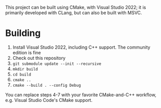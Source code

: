 This project can be built using CMake, with Visual Studio 2022; it is primarily developed with CLang, but can also be built with MSVC.

# Building

1. Install Visual Studio 2022, including C++ support. The community edition is fine
2. Check out this repository
3. `git submodule update --init --recursive`
4. `mkdir build`
5. `cd build`
6. `cmake ..`
7. `cmake --build . --config Debug`

You can replace steps 4-7 with your favorite CMake-and-C++ workflow, e.g. Visual Studio Code's CMake support.